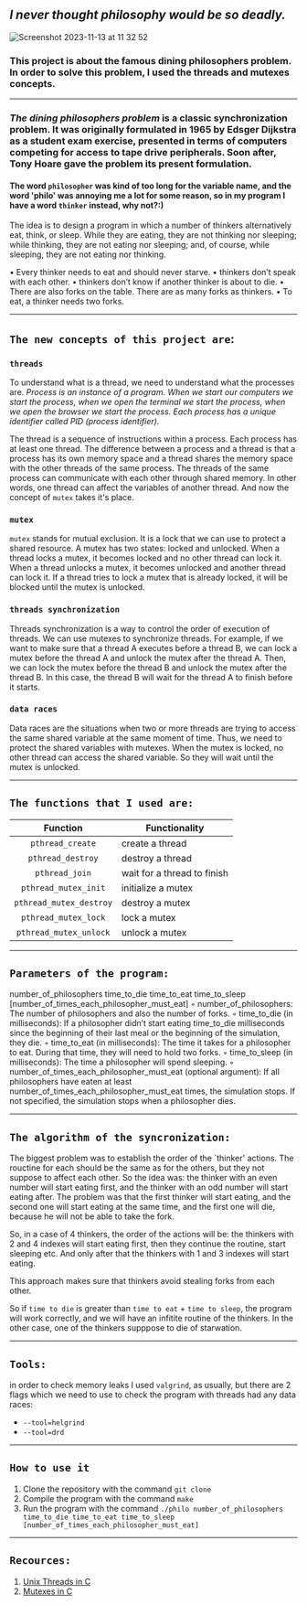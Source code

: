 ## **_I never thought philosophy would be so deadly._**
![Screenshot 2023-11-13 at 11 32 52](https://github.com/AshParker19/42_philosophers/assets/117525743/4bbcf55c-ec1c-42a1-9b92-4e01f6854639)

### This project is about the famous dining philosophers problem. In order to solve this problem, I used the threads and mutexes concepts.

---

### _The dining philosophers problem_ is a classic synchronization problem. It was originally formulated in 1965 by Edsger Dijkstra as a student exam exercise, presented in terms of computers competing for access to tape drive peripherals. Soon after, Tony Hoare gave the problem its present formulation.

#### The word `philosopher` was kind of too long for the variable name, and the word 'philo' was annoying me a lot for some reason, so in my program I have a word `thinker` instead, why not?:)

The idea is to design a program in which a number of thinkers alternatively eat, think, or sleep.
While they are eating, they are not thinking nor sleeping;
while thinking, they are not eating nor sleeping;
and, of course, while sleeping, they are not eating nor thinking.

• Every thinker needs to eat and should never starve.
• thinkers don’t speak with each other.
• thinkers don’t know if another thinker is about to die.
• There are also forks on the table. There are as many forks as thinkers.
• To eat, a thinker needs two forks.

---

## ```The new concepts of this project are```:

### `threads` 
To understand what is a thread, we need to understand what the processes are.
_Process is an instance of a program. When we start our computers we start the process, when we open the terminal we start the process, when we open the browser we start the process. Each process has a unique identifier called PID (process identifier)._

The thread is a sequence of instructions within a process. Each process has at least one thread. The difference between a process and a thread is that a process has its own memory space and a thread shares the memory space with the other threads of the same process. The threads of the same process can communicate with each other through shared memory. In other words, one thread can affect the variables of another thread.
And now the concept of `mutex` takes it's place. 

### `mutex`
`mutex` stands for mutual exclusion. It is a lock that we can use to protect a shared resource. A mutex has two states: locked and unlocked. When a thread locks a mutex, it becomes locked and no other thread can lock it. When a thread unlocks a mutex, it becomes unlocked and another thread can lock it. If a thread tries to lock a mutex that is already locked, it will be blocked until the mutex is unlocked.

### `threads synchronization`
Threads synchronization is a way to control the order of execution of threads. We can use mutexes to synchronize threads. For example, if we want to make sure that a thread A executes before a thread B, we can lock a mutex before the thread A and unlock the mutex after the thread A. Then, we can lock the mutex before the thread B and unlock the mutex after the thread B. In this case, the thread B will wait for the thread A to finish before it starts.

### `data races`
Data races are the situations when two or more threads are trying to access the same shared variable at the same moment of time.
Thus, we need to protect the shared variables with mutexes. When the mutex is locked, no other thread can access the shared variable. So they will wait until the mutex is unlocked.

---

## ```The functions that I used are:```
| Function | Functionality |
| :---: | --- |
| ```pthread_create``` | create a thread |
| ```pthread_destroy``` | destroy a thread |
| ```pthread_join``` | wait for a thread to finish |
| ```pthread_mutex_init``` | initialize a mutex |
| ```pthread_mutex_destroy``` | destroy a mutex |
| ```pthread_mutex_lock``` | lock a mutex |
| ```pthread_mutex_unlock``` | unlock a mutex |

---

## ```Parameters of the program:```
number_of_philosophers time_to_die time_to_eat time_to_sleep
[number_of_times_each_philosopher_must_eat]
◦ number_of_philosophers: The number of philosophers and also the number
of forks.
◦ time_to_die (in milliseconds): If a philosopher didn’t start eating time_to_die
milliseconds since the beginning of their last meal or the beginning of the simulation, they die.
◦ time_to_eat (in milliseconds): The time it takes for a philosopher to eat.
During that time, they will need to hold two forks.
◦ time_to_sleep (in milliseconds): The time a philosopher will spend sleeping.
◦ number_of_times_each_philosopher_must_eat (optional argument): If all
philosophers have eaten at least number_of_times_each_philosopher_must_eat
times, the simulation stops. If not specified, the simulation stops when a
philosopher dies.

---

## ```The algorithm of the syncronization:```

The biggest problem was to establish the order of the `thinker' actions. 
The rouctine for each should be the same as for the others, but they not suppose to affect each other.
So the idea was: the thinker with an even number will start eating first, and the thinker with an odd number will start eating after.
The problem was that the first thinker will start eating, and the second one will start eating at the same time, and the first one will die, because he will not be able to take the fork.

So, in a case of 4 thinkers, the order of the actions will be:
the thinkers with 2 and 4 indexes will start eating first, then they continue the routine, start sleeping etc. And only after that the thinkers with 1 and 3 indexes will start eating.

This approach makes sure that thinkers avoid stealing forks from each other.

So if `time to die` is greater than `time to eat` + `time to sleep`, the program will work correctly, and we will have an infitite routine of the thinkers. In the other case, one of the thinkers supppose to die of starwation.

---

## `Tools:`
in order to check memory leaks I used `valgrind`, as usually, but there are 2 flags which we need to use to check the program with threads had any data races:
* `--tool=helgrind`
* `--tool=drd`

---

## `How to use it`
1. Clone the repository with the command ```git clone```
2. Compile the program with the command ```make```
3. Run the program with the command ```./philo number_of_philosophers time_to_die time_to_eat time_to_sleep [number_of_times_each_philosopher_must_eat]```

---

## `Recources:`
1. [Unix Threads in C](https://youtube.com/playlist?list=PLfqABt5AS4FmuQf70psXrsMLEDQXNkLq2&si=fUCFgG97IADL-acb)
2. [Mutexes in C](https://youtu.be/raLCgPK-Igc?si=wjyrMUThFqAyJKto)
